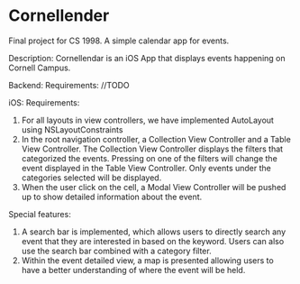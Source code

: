 # Cornellender
Final project for CS 1998. A simple calendar app for events.

Description:
  Cornellendar is an iOS App that displays events happening on Cornell Campus. 
  
Backend:
Requirements:
//TODO


  
iOS:
Requirements:
1. For all layouts in view controllers, we have implemented AutoLayout using NSLayoutConstraints
2. In the root navigation controller, a Collection View Controller and a Table View Controller. 
   The Collection View Controller displays the filters that categorized the events. Pressing on one of the filters will change    the event displayed in the Table View Controller. Only events under the categories selected will be displayed. 
3. When the user click on the cell, a Modal View Controller will be pushed up to show detailed information about the event.

Special features:
1. A search bar is implemented, which allows users to directly search any event that they are interested in based on the          keyword. Users can also use the search bar combined with a category filter.
2. Within the event detailed view, a map is presented allowing users to have a better understanding of where the event will be    held.
  
